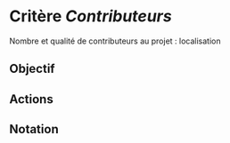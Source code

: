 # Critère *Contributeurs*
Nombre et qualité de contributeurs au projet : localisation

## Objectif


## Actions


## Notation